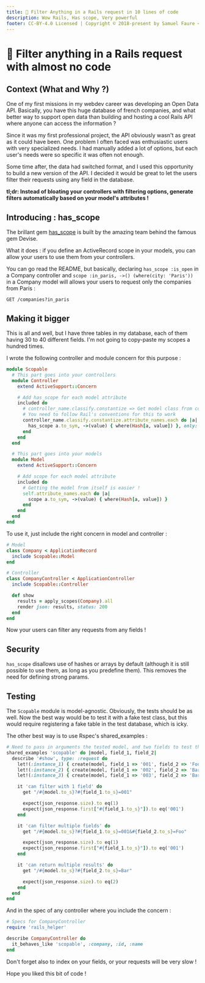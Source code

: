 ```yaml
---
title: 💎 Filter Anything in a Rails request in 10 lines of code
description: Wow Rails, Has scope, Very powerful
footer: CC-BY-4.0 Licensed | Copyright © 2018-present by Samuel Faure <3
---
```

# 💎 Filter anything in a Rails request with almost no code

## Context (What and Why ?)

One of my first missions in my webdev career was developing an Open Data API.
Basically, you have this huge database of french companies, and
what better way to support open data than building and hosting a cool Rails API
where anyone can access the information ?

Since it was my first professional project, the API obviously wasn't as great as it could have been. One problem I often faced was enthusiastic users with very specialized needs. I had manually added a lot of options, but each user's needs were so specific it was often not enough.

Some time after, the data had switched format, and I used this opportunity to build a new version of the API. I decided it would be great to let the users filter their requests using any field in the database.

**tl;dr: Instead of bloating your controllers with filtering options, generate filters automatically based on your model's attributes !**

## Introducing : has_scope

The brillant gem [has_scope](https://github.com/plataformatec/has_scope) is built by the amazing team behind the famous gem Devise.

What it does : if you define an ActiveRecord scope in your models, you can allow your users to
use them from your controllers.

You can go read the README, but basically, declaring `has_scope :is_open` in a Company controller and
`scope :in_paris, ->() (where(city: 'Paris'))` in a Company model will allows your users to request only the companies from Paris :

`GET /companies?in_paris`

## Making it bigger

This is all and well, but I have three tables in my database, each of them having 30 to 40 different fields. I'm not going to copy-paste my scopes a hundred times.

I wrote the following controller and module concern for this purpose :

```ruby
module Scopable
  # This part goes into your controllers
  module Controller
    extend ActiveSupport::Concern

    # Add has_scope for each model attribute
    included do
      # controller_name.classify.constantize => Get model class from controller
      # You need to follow Rail's conventions for this to work
      controller_name.classify.constantize.attribute_names.each do |a|
        has_scope a.to_sym, ->(value) { where(Hash[a, value]) }, only: :show
      end
    end
  end

  # This part goes into your models
  module Model
    extend ActiveSupport::Concern

    # Add scope for each model attribute
    included do
      # Getting the model from itself is easier !
      self.attribute_names.each do |a|
        scope a.to_sym, ->(value) { where(Hash[a, value]) }
      end
    end
  end
end
```

To use it, just include the right concern in model and controller :

```ruby
# Model
class Company < ApplicationRecord
  include Scopable::Model
end
```

```ruby
# Controller
class CompanyController < ApplicationController
  include Scopable::Controller

  def show
    results = apply_scopes(Company).all
    render json: results, status: 200
  end
end
```

Now your users can filter any requests from any fields !

## Security

`has_scope` disallows use of hashes or arrays by default (although it is still
possible to use them, as long as you predefine them). This removes the need for
defining strong params.

## Testing

The `Scopable` module is model-agnostic. Obviously, the tests should be as well.
Now the best way would be to test it with a fake test class, but this would
require registering a fake table in the test database, which is icky.

The other best way is to use Rspec's shared_examples :

```ruby
# Need to pass in arguments the tested model, and two fields to test the filtering
shared_examples 'scopable' do |model, field_1, field_2|
  describe '#show', type: :request do
    let!(:instance_1) { create(model, field_1 => '001', field_2 => 'Foo') }
    let!(:instance_2) { create(model, field_1 => '002', field_2 => 'Bar') }
    let!(:instance_3) { create(model, field_1 => '003', field_2 => 'Bar') }

    it 'can filter with 1 field' do
      get "/#{model.to_s}?#{field_1.to_s}=001"

      expect(json_response.size).to eq(1)
      expect(json_response.first["#{field_1.to_s}"]).to eq('001')
    end

    it 'can filter multiple fields' do
      get "/#{model.to_s}?#{field_1.to_s}=001&#{field_2.to_s}=Foo"

      expect(json_response.size).to eq(1)
      expect(json_response.first["#{field_1.to_s}"]).to eq('001')
    end

    it 'can return multiple results' do
      get "/#{model.to_s}?#{field_2.to_s}=Bar"

      expect(json_response.size).to eq(2)
    end
  end
end

```

And in the spec of any controller where you include the concern :

```ruby
# Specs for CompanyController
require 'rails_helper'

describe CompanyController do
  it_behaves_like 'scopable', :company, :id, :name
end
```

Don't forget also to index on your fields, or your requests will be very slow !

Hope you liked this bit of code !

